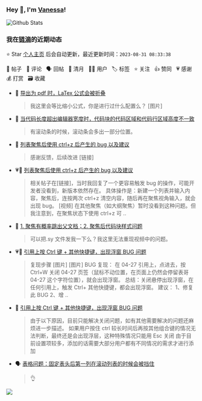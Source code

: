 ### Hey 👋, I'm [Vanessa](http://vanessa.b3log.org/)!

![Github Stats](https://github-readme-stats.vercel.app/api?username=Vanessa219&show_icons=true)

<!--events start -->

### 我在[链滴](https://ld246.com)的近期动态

⭐️ Star [个人主页](https://github.com/Vanessa219/Vanessa219) 后会自动更新，最近更新时间：`2023-08-31 08:33:38`

📝 帖子 &nbsp; 💬 评论 &nbsp; 🗣 回帖 &nbsp; 🌙 清月 &nbsp; 👨‍💻 用户 &nbsp; 🏷️ 标签 &nbsp; ⭐️ 关注 &nbsp; 👍 赞同 &nbsp; 💗 感谢 &nbsp; 💰 打赏 &nbsp; 🗃 收藏

* 💬 [导出为 pdf 时，LaTex 公式会被折叠](https://ld246.com/article/1692947255480/comment/1692958812763#comments)

  > 我这里会等比缩小公式，你是进行过什么配置么？ [图片]
* 💬 [当代码长度超出编辑器宽度时，代码块的代码区域和代码行区域高度不一致](https://ld246.com/article/1692947790467/comment/1692949807688#comments)

  > 有滚动条的时候，滚动条会多出一部分位置。
* 💬 [列表聚焦后使用 ctrl+z 后产生的 bug 以及建议](https://ld246.com/article/1692674670997/comment/1692932283349#comments)

  > 感谢反馈，后续改进 [链接]
* 💗📝 [列表聚焦后使用 ctrl+z 后产生的 bug 以及建议](https://ld246.com/article/1692674670997)

  > 相关帖子在[链接]，当时我回复了一个更容易触发 bug 的操作，可能开发者没看到，新版本依然存在。 具体操作是：新建一个列表并输入内容，聚焦后，连按两次 ctrl+z 清空内容，随后再在聚焦视角输入，就会出现 bug。 [视频] 在其他聚焦（如大纲聚焦）暂时没看到这种问题。但我注意到，在聚焦状态下使用 ctrl+z 可 ..
* 💬 [1. 聚焦有概率跳出父文档；2. 聚焦后代码块样式问题](https://ld246.com/article/1692786454483/comment/1692931018317#comments)

  > 可以把.sy 文件发我一下么？我这里无法重现视频中的问题。
* 💗📝 [引用上按 Ctrl 键 + 其他快捷键，出现浮窗 BUG 问题](https://ld246.com/article/1692581005426)

  > 复现步骤 [图片] [图片] BUG 复现： 在 04-27 引用上，点进去，按 Ctrl+W 关闭 04-27 页签（鼠标不动位置，在页面上仍然会停留表哥 04-27 这个字符位置），就会出现浮窗。 总结：关闭悬停出现浮窗，在任何引用上，触发 Ctrl+ 其他快捷键，都会出现浮窗。 建议： 1、修复此 BUG 2、增 ..
* 💬 [引用上按 Ctrl 键 + 其他快捷键，出现浮窗 BUG 问题](https://ld246.com/article/1692581005426/comment/1692762003331#comments)

  > 由于以下原因，目前只能解决关闭问题，如有其他需要解决的问题还麻烦进一步描述。 如果用户按住 ctrl 较长时间后再按其他组合键的情况无法判断，最终还是会出现浮层，这种特殊情况只能用 Esc 关闭 由于目前设置项较多，添加的话需要大部分用户都有不同情况的需求才进行添加
* 🗣 [表格问题：固定表头后第一列在滚动列表的时候会被挡住](https://ld246.com/article/1692535355804/comment/1692613195874#comments)

  > 👌


<!--events end -->

<a title="Hits" target="_blank" href="https://github.com/Vanessa219/Vanessa219"><img src="https://hits.b3log.org/Vanessa219/Vanessa219.svg"></a>
